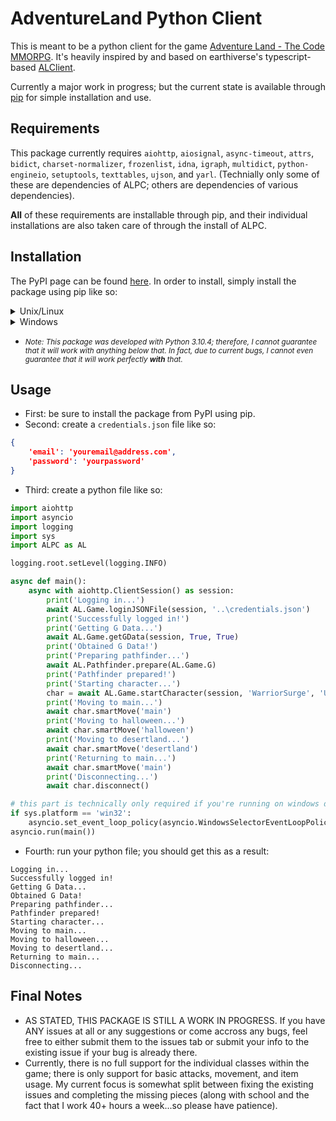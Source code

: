 # AdventureLand Python Client
This is meant to be a python client for the game [Adventure Land - The Code MMORPG](https://adventure.land). It's heavily inspired by and based on earthiverse's typescript-based [ALClient](https://github.com/earthiverse/ALClient).

Currently a major work in progress; but the current state is available through [pip](https://pypi.org/project/pip/) for simple installation and use.

## Requirements
This package currently requires `aiohttp`, `aiosignal`, `async-timeout`, `attrs`, `bidict`, `charset-normalizer`, `frozenlist`, `idna`, `igraph`, `multidict`, `python-engineio`, `setuptools`, `texttables`, `ujson`, and `yarl`. (Technially only some of these are dependencies of ALPC; others are dependencies of various dependencies).

**All** of these requirements are installable through pip, and their individual installations are also taken care of through the install of ALPC.

## Installation
The PyPI page can be found [here](https://pypi.org/project/ALPC/). In order to install, simply install the package using pip like so:
<details><summary>Unix/Linux</summary>

  ```
  python3 -m pip install --upgrade ALPC
  ```

</details>
<details><summary>Windows</summary>
  
  ```
  py -m pip install --upgrade ALPC
  ```
  
</details>

* <small>*Note: This package was developed with Python 3.10.4; therefore, I cannot guarantee that it will work with anything below that. In fact, due to current bugs, I cannot even guarantee that it will work perfectly **with** that.*</small>

## Usage
* First: be sure to install the package from PyPI using pip.
* Second: create a `credentials.json` file like so:
```json
{
    'email': 'youremail@address.com',
    'password': 'yourpassword'
}
```
* Third: create a python file like so:
```python
import aiohttp
import asyncio
import logging
import sys
import ALPC as AL

logging.root.setLevel(logging.INFO)

async def main():
    async with aiohttp.ClientSession() as session:
        print('Logging in...')
        await AL.Game.loginJSONFile(session, '..\credentials.json')
        print('Successfully logged in!')
        print('Getting G Data...')
        await AL.Game.getGData(session, True, True)
        print('Obtained G Data!')
        print('Preparing pathfinder...')
        await AL.Pathfinder.prepare(AL.Game.G)
        print('Pathfinder prepared!')
        print('Starting character...')
        char = await AL.Game.startCharacter(session, 'WarriorSurge', 'US', 'I')
        print('Moving to main...')
        await char.smartMove('main')
        print('Moving to halloween...')
        await char.smartMove('halloween')
        print('Moving to desertland...')
        await char.smartMove('desertland')
        print('Returning to main...')
        await char.smartMove('main')
        print('Disconnecting...')
        await char.disconnect()

# this part is technically only required if you're running on windows due to hinkyness involving windows OS and asyncio
if sys.platform == 'win32':
    asyncio.set_event_loop_policy(asyncio.WindowsSelectorEventLoopPolicy())
asyncio.run(main())
```
* Fourth: run your python file; you should get this as a result:
```
Logging in...
Successfully logged in!
Getting G Data...
Obtained G Data!
Preparing pathfinder...
Pathfinder prepared!
Starting character...
Moving to main...
Moving to halloween...
Moving to desertland...
Returning to main...
Disconnecting...
```

## Final Notes
* AS STATED, THIS PACKAGE IS STILL A WORK IN PROGRESS. If you have ANY issues at all or any suggestions or come accross any bugs, feel free to either submit them to the issues tab or submit your info to the existing issue if your bug is already there.
* Currently, there is no full support for the individual classes within the game; there is only support for basic attacks, movement, and item usage. My current focus is somewhat split between fixing the existing issues and completing the missing pieces (along with school and the fact that I work 40+ hours a week...so please have patience).
